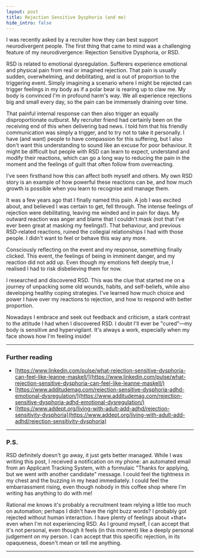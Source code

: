 ```yaml
---
layout: post
title: Rejection Sensitive Dysphoria (and me)
hide_intro: false
---
```


I was recently asked by a recruiter how they can best support neurodivergent people. The first thing that came to mind was a challenging feature of my neurodivergence: Rejection Sensitive Dysphoria, or RSD. 

<!--more-->

RSD is related to emotional dysregulation. Sufferers experience emotional and physical pain from real or imagined rejection. That pain is usually sudden, overwhelming, and debilitating, and is out of proportion to the triggering event. Simply imagining a scenario where I might be rejected can trigger feelings in my body as if a polar bear is rearing up to claw me. My body is convinced I'm in profound harm's way. We all experience rejections big and small every day, so the pain can be immensely draining over time. 

That painful internal response can then also trigger an equally disproportionate outburst. My recruiter friend had certainly been on the receiving end of this when delivering bad news. I told him that his friendly communication was simply a trigger, and to try not to take it personally. I have (and want) people to have compassion for this suffering, but I also don't want this understanding to sound like an excuse for poor behaviour. It might be difficult but people with RSD can learn to expect, understand and modify their reactions, which can go a long way to reducing the pain in the moment and the feelings of guilt that often follow from overreacting. 

I’ve seen firsthand how this can affect both myself and others. My own RSD story is an example of how powerful these reactions can be, and how much growth is possible when you learn to recognise and manage them.

It was a few years ago that I finally named this pain. A job I was excited about, and believed I was certain to get, fell through. The intense feelings of rejection were debilitating, leaving me winded and in pain for days. My outward reaction was anger and blame that I couldn't mask (not that I've ever been great at masking my feelings!). That behaviour, and previous RSD-related reactions, ruined the collegial relationships I had with those people. I didn't want to feel or behave this way any more. 

Consciously reflecting on the event and my response, something finally clicked. This event, the feelings of being in imminent danger, and my reaction did not add up. Even though my emotions felt deeply true, I realised I had to risk disbelieving them for now.

I researched and discovered RSD. This was the clue that started me on a journey of unpacking some old wounds, habits, and self-beliefs, while also developing healthy coping strategies. I've learned how much choice and power I have over my reactions to rejection, and how to respond with better proportion.

Nowadays I embrace and seek out feedback and criticism, a stark contrast to the attitude I had when I discovered RSD. I doubt I'll ever be "cured"—my body is sensitive and hypervigilant. It's always a work, especially when my face shows how I'm feeling inside! 

-----

### Further reading

* [https://www.linkedin.com/pulse/what-rejection-sensitive-dysphoria-can-feel-like-leanne-maskell/](https://www.linkedin.com/pulse/what-rejection-sensitive-dysphoria-can-feel-like-leanne-maskell/)
* [https://www.additudemag.com/rejection-sensitive-dysphoria-adhd-emotional-dysregulation/](https://www.additudemag.com/rejection-sensitive-dysphoria-adhd-emotional-dysregulation/)
* [https://www.addept.org/living-with-adult-add-adhd/rejection-sensitivity-dysphoria](https://www.addept.org/living-with-adult-add-adhd/rejection-sensitivity-dysphoria)

-----

### P.S.

RSD definitely doesn't go away, it just gets better managed. While I was writing this post, I received a notification on my phone: an automated email from an Applicant Tracking System, with a formulaic "Thanks for applying, but we went with another candidate" message. I could feel the tightness in my chest and the buzzing in my head immediately. I could feel the embarrassment rising, even though nobody in this coffee shop where I'm writing has anything to do with me! 

Rational me knows it's probably a recruitment team relying a little too much on automation; perhaps I didn't have the right buzz words? I probably got rejected without human interaction. I have plenty of feelings about +that+ even when I'm not experiencing RSD. As I ground myself, I can accept that it's not personal, even though it feels (in this moment) like a deeply personal judgement on my person. I can accept that this specific rejection, in its opaqueness, doesn't mean or tell me anything.

-----
